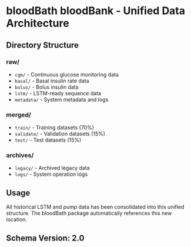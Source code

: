 # bloodBath bloodBank - Unified Data Architecture

## Directory Structure

### raw/
- `cgm/` - Continuous glucose monitoring data
- `basal/` - Basal insulin rate data  
- `bolus/` - Bolus insulin data
- `lstm/` - LSTM-ready sequence data
- `metadata/` - System metadata and logs

### merged/
- `train/` - Training datasets (70%)
- `validate/` - Validation datasets (15%)
- `test/` - Test datasets (15%)

### archives/
- `legacy/` - Archived legacy data
- `logs/` - System operation logs

## Usage

All historical LSTM and pump data has been consolidated into this unified structure.
The bloodBath package automatically references this new location.

## Schema Version: 2.0
